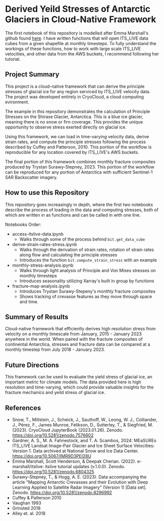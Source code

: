 # Derived Yeild Stresses of Antarctic Glaciers in Cloud-Native Framework

The first notebook of this repository is modelled after Emma Marshall's github found [here](https://e-marshall.github.io/itslive/intro.html#). I have written functions that will open ITS_LIVE data cubes from a given shapefile at monthly timesteps. To fully understand the workings of these functions, how to work with large scale ITS_LIVE velocities, and other data from the AWS buckets, I recommend following her tutorial. 

## Project Summary
This project is a cloud-native framework that can derive the principle stresses of glacial ice for any region serviced by ITS_LIVE velocity data. The project was developed entirely in CryoCloud, a cloud computing evironment. 

The example in this repository demonstrates the calculation of Principle Stresses on the Shirase Glacier, Antarctica. This is a blue ice glacier, meaning there is no snow or firn coverage. This provides the unique opportunity to observe stress exerted directly on glacial ice. 

Using this framework, we can load in time-varying velocity data, derive strain rates, and compute the principle stresses following the process described by Cuffey and Patterson, 2010. This portion of the workflow is reproducible for any location covered by ITS_LIVE's AWS buckets.

The final portion of this framework combines monthly fracture composites produced by Trystan Surawy-Stepney, 2023. This portion of the workflow can be reproduced for any portion of Antarctica with sufficient Sentinel-1 SAR Backscatter imagery. 

## How to use this Repository
This repository goes increasingly in depth, where the first two notebooks describe the process of loading in the data and computing stresses, both of which are written in as functions and can be called in with one line.

Notebooks Order:
- access-itslive-data.ipynb
    - Walks through some of the process behind `bit.get_data_cube`
- derive-strain-rates-stress.ipynb
    - Walks through the derivation of strain rates, rotation of strain rates along flow and calculating the principle stresses
    - Introduces the function `bit.compute_strain_stress` with an example
- monthly-stress-analysis.ipynb
    - Walks through light analysis of Principle and Von Mises stresses on monthly timesteps
    - Introduces seasonality utilizing Xarray's built in group by functions
- fracture-map-analysis.ipynb
    - Introduces Trystan Surawy-Stepeny's monthly fracture composites
    - Shows tracking of crevasse features as they move through space and time.

## Summary of Results
Cloud-native framework that efficiently derives high resolution stress from velocity on a monthly timescale from January, 2015 - January 2023 anywhere in the world. When paired with the fracture composites of continental Antarctica, stresses and fracture data can be compared at a monthly timestep from July 2018 - January 2023.

## Future Directions
This framework can be used to evaluate the yield stress of glacial ice, an important metric for climate models. The data provided here is high resolution and time-varying, which could provide valuable insights for the fracture mechanics and yeild stress of glacial ice. 

## References
- Snow, T., Millstein, J., Scheick, J., Sauthoff, W., Leong, W. J., Colliander, J., Pérez, F., James Munroe, Felikson, D., Sutterley, T., & Siegfried, M. (2023). CryoCloud JupyterBook (2023.01.26). Zenodo. https://doi.org/10.5281/zenodo.7576602
- Gardner, A. S., M. A. Fahnestock, and T. A. Scambos, 2024: MEaSUREs ITS_LIVE Landsat Image-Pair Glacier and Ice Sheet Surface Velocities: Version 1. Data archived at National Snow and Ice Data Center. https://doi.org/10.5067/IMR9D3PEI28U
- Emma Marshall, Scott Henderson, & Deepak Cherian. (2022). e-marshall/itslive: itslive tutorial updates (v.1.0.0). Zenodo. https://doi.org/10.5281/zenodo.6804325
- Surawy-Stepney, T., & Hogg, A. E. (2023). Data accompanying the article "Mapping Antarctic Crevasses and their Evolution with Deep Learning Applied to Satellite Radar Imagery" (Version 1) [Data set]. Zenodo. https://doi.org/10.5281/zenodo.8296992
- Cuffey & Patterson 2010
- Vaughan 1993
- Grinsted 2018
- Alley et. al. 2018